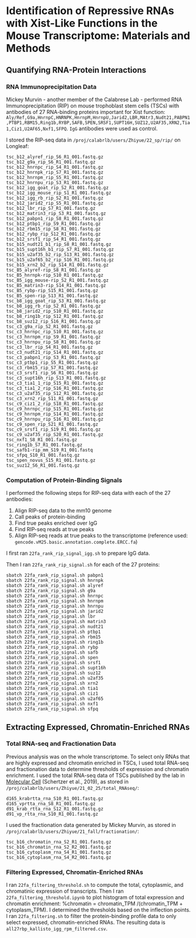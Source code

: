 # Identification of Repressive RNAs with Xist-Like Functions in the Mouse Transcriptome: Materials and Methods

## Quantifying RNA-Protein Interactions
### RNA Immunoprecipitation Data
Mickey Murvin - another member of the Calabrese Lab - performed RNA Immunoprecipitation (RIP) on mouse trophoblast stem cells (TSCs)  with antibodies of 27 RNA-binding proteins important for Xist function: `Aly/Ref,G9a,HnrnpC,HNRNPK,HnrnpM,HnrnpU,Jarid2,LBR,MAtr3,Nudt21,PABPN1,PTBP1,RBM15,Ring1b,RYBP,SAFB,SPEN,SRSF1,SUPT16H,SUZ12,U2AF35,XRN2,Tia1,Ciz1,U2AF65,Nxf1,SFPQ`. `IgG` antibodies were used as control.

I stored the RIP-seq data in `/proj/calabrlb/users/Zhiyue/22_sp/rip/` on Longleaf:
```
tsc_b12_alyref_rip_S6_R1_001.fastq.gz
tsc_b12_g9a_rip_S6_R1_001.fastq.gz
tsc_b12_hnrnpc_rip_S4_R1_001.fastq.gz
tsc_b12_hnrnpk_rip_S7_R1_001.fastq.gz
tsc_b12_hnrnpm_rip_S5_R1_001.fastq.gz
tsc_b12_hnrnpu_rip_S3_R1_001.fastq.gz
tsc_b12_igg_goat_rip_S2_R1_001.fastq.gz
tsc_b12_igg_mouse_rip_S1_R1_001.fastq.gz
tsc_b12_igg_rb_rip_S2_R1_001.fastq.gz
tsc_b12_jarid2_rip_S5_R1_001.fastq.gz
tsc_b12_lbr_rip_S7_R1_001.fastq.gz
tsc_b12_matrin3_rip_S3_R1_001.fastq.gz
tsc_b12_pabpn1_rip_S8_R1_001.fastq.gz
tsc_b12_ptbp1_rip_S9_R1_001.fastq.gz
tsc_b12_rbm15_rip_S8_R1_001.fastq.gz
tsc_b12_rybp_rip_S12_R1_001.fastq.gz
tsc_b12_srsf1_rip_S4_R1_001.fastq.gz
tsc_b15_nudt21_b1_rip_S8_R1_001.fastq.gz
tsc_b15_supt16h_b1_rip_S7_R1_001.fastq.gz
tsc_b15_u2af35_b2_rip_S13_R1_001.fastq.gz
tsc_b15_u2af65_b2_rip_S16_R1_001.fastq.gz
tsc_b15_xrn2_b2_rip_S14_R1_001.fastq.gz
tsc_B5_alyref-rip_S8_R1_001.fastq.gz
tsc_B5_hnrnpk-rip_S10_R1_001.fastq.gz
tsc_B5_igg_mouse-rip_S2_R1_001.fastq.gz
tsc_B5_matrin3-rip_S14_R1_001.fastq.gz
tsc_B5_rybp-rip_S15_R1_001.fastq.gz
tsc_B5_spen-rip_S13_R1_001.fastq.gz
tsc_b8_igg_goat_rip_S3_R1_001.fastq.gz
tsc_b8_igg_rb_rip_S2_R1_001.fastq.gz
tsc_b8_jarid2_rip_S10_R1_001.fastq.gz
tsc_b8_ring1b_rip_S12_R1_001.fastq.gz
tsc_b8_suz12_rip_S16_R1_001.fastq.gz
tsc_c3_g9a_rip_S2_R1_001.fastq.gz
tsc_c3_hnrnpc_rip_S10_R1_001.fastq.gz
tsc_c3_hnrnpm_rip_S9_R1_001.fastq.gz
tsc_c3_hnrnpu_rip_S8_R1_001.fastq.gz
tsc_c3_lbr_rip_S4_R1_001.fastq.gz
tsc_c3_nudt21_rip_S14_R1_001.fastq.gz
tsc_c3_pabpn1_rip_S3_R1_001.fastq.gz
tsc_c3_ptbp1_rip_S5_R1_001.fastq.gz
tsc_c3_rbm15_rip_S7_R1_001.fastq.gz
tsc_c3_srsf1_rip_S6_R1_001.fastq.gz
tsc_c3_supt16h_rip_S13_R1_001.fastq.gz
tsc_c3_tia1_1_rip_S15_R1_001.fastq.gz
tsc_c3_tia1_2_rip_S16_R1_001.fastq.gz
tsc_c3_u2af35_rip_S12_R1_001.fastq.gz
tsc_c3_xrn2_rip_S11_R1_001.fastq.gz
tsc_c9_ciz1_2_rip_S18_R1_001.fastq.gz
tsc_c9_hnrnpc_rip_S15_R1_001.fastq.gz
tsc_c9_hnrnpm_rip_S14_R1_001.fastq.gz
tsc_c9_hnrnpu_rip_S16_R1_001.fastq.gz
tsc_c9_spen_rip_S21_R1_001.fastq.gz
tsc_c9_srsf1_rip_S19_R1_001.fastq.gz
tsc_c9_u2af35_rip_S20_R1_001.fastq.gz
tsc_nxf1_S8_R1_001.fastq.gz
tsc_ring1b_S7_R1_001.fastq.gz
tsc_safb1-rip_mm_S19_R1_001.fastq
tsc_sfpq_S10_R1_001.fastq.gz
tsc_spen_novus_S15_R1_001.fastq.gz
tsc_suz12_S6_R1_001.fastq.gz
```

### Computation of Protein-Binding Signals
I performed the following steps for RIP-seq data with each of the 27 antibodies:
1. Align RIP-seq data to the mm10 genome
2. Call peaks of protein-binding
3. Find true peaks enriched over IgG
4. Find RIP-seq reads at true peaks
5. Align RIP-seq reads at true peaks to the transcriptome (reference used: `gencode.vM25.basic.annotation.complete.ERCC.fa`) 

I first ran `22fa_rank_rip_signal_igg.sh` to prepare IgG data.

Then I ran `22fa_rank_rip_signal.sh` for each of the 27 proteins:
```
sbatch 22fa_rank_rip_signal.sh pabpn1
sbatch 22fa_rank_rip_signal.sh hnrnpk
sbatch 22fa_rank_rip_signal.sh alyref
sbatch 22fa_rank_rip_signal.sh g9a
sbatch 22fa_rank_rip_signal.sh hnrnpc
sbatch 22fa_rank_rip_signal.sh hnrnpm
sbatch 22fa_rank_rip_signal.sh hnrnpu
sbatch 22fa_rank_rip_signal.sh jarid2
sbatch 22fa_rank_rip_signal.sh lbr
sbatch 22fa_rank_rip_signal.sh matrin3
sbatch 22fa_rank_rip_signal.sh nudt21
sbatch 22fa_rank_rip_signal.sh ptbp1
sbatch 22fa_rank_rip_signal.sh rbm15
sbatch 22fa_rank_rip_signal.sh ring1b
sbatch 22fa_rank_rip_signal.sh rybp
sbatch 22fa_rank_rip_signal.sh safb
sbatch 22fa_rank_rip_signal.sh spen
sbatch 22fa_rank_rip_signal.sh srsf1
sbatch 22fa_rank_rip_signal.sh supt16h
sbatch 22fa_rank_rip_signal.sh suz12
sbatch 22fa_rank_rip_signal.sh u2af35
sbatch 22fa_rank_rip_signal.sh xrn2
sbatch 22fa_rank_rip_signal.sh tia1
sbatch 22fa_rank_rip_signal.sh ciz1
sbatch 22fa_rank_rip_signal.sh u2af65
sbatch 22fa_rank_rip_signal.sh nxf1
sbatch 22fa_rank_rip_signal.sh sfpq
```

## Extracting Expressed, Chromatin-Enriched RNAs
### Total RNA-seq and Fractionation Data
Previous analysis was on the whole transcriptome. To select only RNAs that are highly expressed and chromatin enriched in TSCs, I used total RNA-seq and fractionation data to determine thresholds of expression and chromatin enrichment.
I used the total RNA-seq data of TSCs published by the lab in [Molecular Cell](https://pubmed.ncbi.nlm.nih.gov/31256989/) (Schertzer et al., 2019), as stored in `/proj/calabrlb/users/Zhiyue/21_02_25/total_RNAseq/`:
```
d165_krabrtta_rna_S10_R1_001.fastq.gz
d165_vprtta_rna_S8_R1_001.fastq.gz
d91_krab_rtta_rna_S12_R1_001.fastq.gz
d91_vp_rtta_rna_S10_R1_001.fastq.gz
```
I used the fractionation data generated by Mickey Murvin, as stored in `/proj/calabrlb/users/Zhiyue/21_fall/fractionation/`:
```
tsc_b16_chromatin_rna_S2_R1_001.fastq.gz
tsc_b16_chromatin_rna_S2_R2_001.fastq.gz
tsc_b16_cytoplasm_rna_S4_R1_001.fastq.gz
tsc_b16_cytoplasm_rna_S4_R2_001.fastq.gz
```

### Filtering Expressed, Chromatin-Enriched RNAs 
I ran `22fa_filtering_threshold.sh` to compute the total, cytoplasmic, and chromatinic expression of transcripts.
Then I ran `22fa_filtering_threshold.ipynb` to plot histogram of total expression and chromatin enrichment: %chromatin = chromatin_TPM /(chromatin_TPM + cytoplasm_TPM). I determined the thresholds based on the inflection points.
I ran `22fa_filtering.sh` to filter the protein-binding profile data to only select expressed, chromatin-enriched RNAs. The resulting data is `all27rbp_kallisto_igg_rpm_filtered.csv`.
